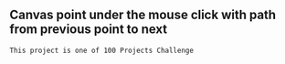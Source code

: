 ## Canvas point under the mouse click with path from previous point to next

```bash
This project is one of 100 Projects Challenge
```
